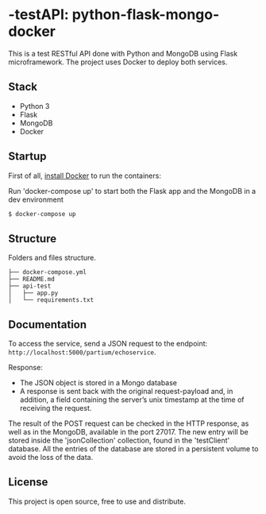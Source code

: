 # -testAPI: python-flask-mongo-docker

This is a test RESTful API done with Python and MongoDB using Flask microframework. The project uses Docker to deploy both services.

## Stack

- Python 3
- Flask
- MongoDB
- Docker

## Startup

First of all, [install Docker](https://www.docker.com/products/docker-desktop) to run the containers:

Run 'docker-compose up' to start both the Flask app and the MongoDB in a dev environment

```sh
$ docker-compose up
```

## Structure

Folders and files structure.

```
├── docker-compose.yml
├── README.md
├── api-test
│   ├── app.py 
│   └── requirements.txt 

```

## Documentation

To access the service, send a JSON request to the endpoint: `http://localhost:5000/partium/echoservice`.

Response: 
 - The JSON object is stored in a Mongo database
 - A response is sent back with the original request-payload and, in addition, a
    field containing the server’s unix timestamp at the time of receiving the
    request.

The result of the POST request can be checked in the HTTP response, as well as in the MongoDB, available in the port 27017.
The new entry will be stored inside the 'jsonCollection' collection, found in the 'testClient' database. All the entries of the database are stored in a persistent volume to avoid the loss of the data.

## License

This project is open source, free to use and distribute.
